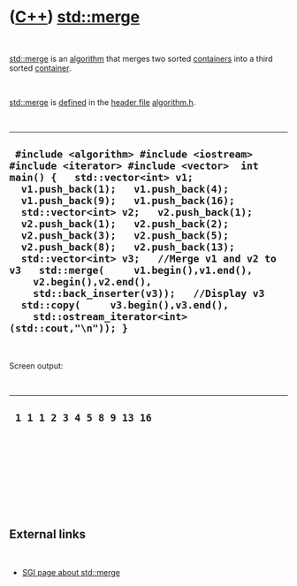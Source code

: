 
 

 

 

 

 

([C++](Cpp.md)) [std::merge](CppMerge.md)
===========================================

 

[std::merge](CppMerge.md) is an [algorithm](CppAlgorithm.md) that
merges two sorted [containers](CppContainer.md) into a third sorted
[container](CppContainer.md).

 

[std::merge](CppMerge.md) is [defined](CppDefinition.md) in the
[header file](CppHeaderFile.md) [algorithm.h](CppAlgorithmH.md).

 

  --------------------------------------------------------------------------------------------------------------------------------------------------------------------------------------------------------------------------------------------------------------------------------------------------------------------------------------------------------------------------------------------------------------------------------------------------------------------------------------------------------------------------------------------------------------------------------------------------------------------------
  ` #include <algorithm> #include <iostream> #include <iterator> #include <vector>  int main() {   std::vector<int> v1;   v1.push_back(1);   v1.push_back(4);   v1.push_back(9);   v1.push_back(16);    std::vector<int> v2;   v2.push_back(1);   v2.push_back(1);   v2.push_back(2);   v2.push_back(3);   v2.push_back(5);   v2.push_back(8);   v2.push_back(13);    std::vector<int> v3;   //Merge v1 and v2 to v3   std::merge(     v1.begin(),v1.end(),     v2.begin(),v2.end(),     std::back_inserter(v3));   //Display v3   std::copy(     v3.begin(),v3.end(),     std::ostream_iterator<int>(std::cout,"\n")); }`
  --------------------------------------------------------------------------------------------------------------------------------------------------------------------------------------------------------------------------------------------------------------------------------------------------------------------------------------------------------------------------------------------------------------------------------------------------------------------------------------------------------------------------------------------------------------------------------------------------------------------------

 

Screen output:

 

  ----------------------------
  ` 1 1 1 2 3 4 5 8 9 13 16`
  ----------------------------

 

 

 

 

 

External links
--------------

 

-   [SGI page about std::merge](http://www.sgi.com/tech/stl/merge.html)

 

 

 

 

 

 

